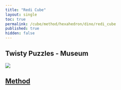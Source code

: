 ```yaml
---
title: "Redi Cube"
layout: single
toc: true
permalink: /cube/method/hexahedron/dino/redi_cube
published: true
hidden: false
---
```


<head>
  <base target="_blank">
</head>



## Twisty Puzzles - Museum

<a href="https://twistypuzzles.com/app/museum/museum_showitem.php?pkey=1520">
  <img src="https://twistypuzzles.com/museum/large/01520-04.jpg">
</a>



## [Method](/cube/method/hexahedron/corner_turning/redi_cube/method)
